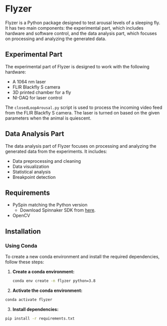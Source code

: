 # Flyzer

Flyzer is a Python package designed to test arousal levels of a sleeping fly. It has two main components: the experimental part, which includes hardware and software control, and the data analysis part, which focuses on processing and analyzing the generated data.

## Experimental Part

The experimental part of Flyzer is designed to work with the following hardware:

- A 1064 nm laser
- FLIR Blackfly S camera
- 3D printed chamber for a fly
- NI-DAQ for laser control

The `closedLoopArousal.py` script is used to process the incoming video feed from the FLIR Blackfly S camera. The laser is turned on based on the given parameters when the animal is quiescent.

## Data Analysis Part

The data analysis part of Flyzer focuses on processing and analyzing the generated data from the experiments. It includes:

- Data preprocessing and cleaning
- Data visualization
- Statistical analysis
- Breakpoint detection

## Requirements

* PySpin matching the Python version
  * Download Spinnaker SDK from [here](https://www.flir.com/support-center/iis/machine-vision/downloads/spinnaker-sdk-and-firmware-download/).
* OpenCV

## Installation

### Using Conda

To create a new conda environment and install the required dependencies, follow these steps:

1. **Create a conda environment:**
   ```bash
   conda env create -n flyzer python=3.8
   ```
2. **Activate the conda environment:**
  ```bash
  conda activate flyzer
  ```
3. **Install dependencies:**
  ```bash
  pip install -r requirements.txt
  ```
